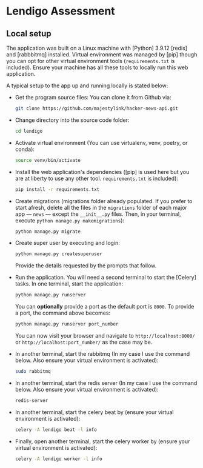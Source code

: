 # Lendigo Assessment

## Local setup

The application was built on a Linux machine with [Python] 3.9.12 [redis] and [rabbbitmq] installed. Virtual environment was managed by [pip] though you can opt for other virtual environment tools (`requirements.txt` is included). Ensure your machine has all these tools to locally run this web application.

A typical setup to the app up and running locally is stated below:

- Get the program source files: You can clone it from Github via:
    ```bash
    git clone https://github.com/majestylink/hacker-news-api.git
    ```
- Change directory into the source code folder:
    ```bash
    cd lendigo
    ```
- Activate virtual environment (You can use virtualenv, venv, poetry, or conda):
    ```bash
    source venv/bin/activate
    ```
- Install the web application's dependencies ([pip] is used here but you are at liberty to use any other tool. `requirements.txt` is included):
    ```bash
    pip install -r requirements.txt
    ```
- Create migrations (migrations folder already populated. If you prefer to start afresh, delete all the files in the `migrations` folder of each major app &mdash; `news` &mdash; except the `__init__.py` files. Then, in your terminal, execute `python manage.py makemigrations`):

    ```bash
    python manage.py migrate
    ```

- Create super user by executing and login:

    ```bash
    python manage.py createsuperuser
    ```

    Provide the details requested by the prompts that follow.

- Run the application. You will need a second terminal to start the [Celery] tasks. In one terminal, start the application:

    ```bash
    python manage.py runserver
    ```

    You can **optionally** provide a port as the default port is `8000`. To provide a port, the command above becomes:

    ```bash
    python manage.py runserver port_number
    ```

    You can now visit your browser and navigate to `http://localhost:8000/` or `http://localhost:port_number/` as the case may be.


- In another terminal, start the rabbitmq (In my case I use the command below. Also ensure your virtual environment is activated):

    ```bash
    sudo rabbitmq
    ```
  
- In another terminal, start the redis server (In my case I use the command below. Also ensure your virtual environment is activated):

    ```bash
    redis-server
    ```
  
- In another terminal, start the celery beat by (ensure your virtual environment is activated):

    ```bash
    celery -A lendigo beat -l info
    ```
  
- Finally, open another terminal, start the celery worker by (ensure your virtual environment is activated):

    ```bash
    celery -A lendigo worker -l info
    ```